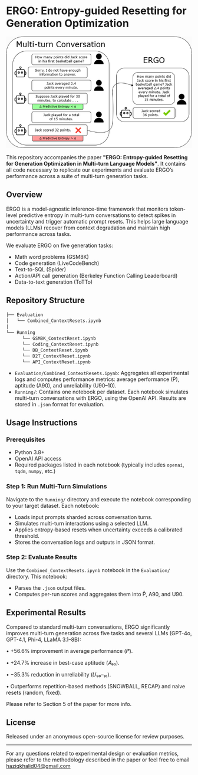 # ERGO: Entropy-guided Resetting for Generation Optimization

<p align="center">
  <img src="READMEimg/Representative_Diagram.png" alt="ERGO Diagram" width="600"/>
</p>

This repository accompanies the paper **"ERGO: Entropy-guided Resetting for Generation Optimization in Multi-turn Language Models"**. It contains all code necessary to replicate our experiments and evaluate ERGO’s performance across a suite of multi-turn generation tasks.

## Overview

ERGO is a model-agnostic inference-time framework that monitors token-level predictive entropy in multi-turn conversations to detect spikes in uncertainty and trigger automatic prompt resets. This helps large language models (LLMs) recover from context degradation and maintain high performance across tasks.

We evaluate ERGO on five generation tasks:
- Math word problems (GSM8K)
- Code generation (LiveCodeBench)
- Text-to-SQL (Spider)
- Action/API call generation (Berkeley Function Calling Leaderboard)
- Data-to-text generation (ToTTo)

## Repository Structure

```
├── Evaluation
│   └── Combined_ContextResets.ipynb
|
└── Running
      └── GSM8K_ContextReset.ipynb
      └── Coding_ContextReset.ipynb
      └── DB_ContextReset.ipynb
      └── D2T_ContextReset.ipynb
      └── API_ContextReset.ipynb

````

- `Evaluation/Combined_ContextResets.ipynb`: Aggregates all experimental logs and computes performance metrics: average performance (P̄), aptitude (A90), and unreliability (U90–10).
- `Running/`: Contains one notebook per dataset. Each notebook simulates multi-turn conversations with ERGO, using the OpenAI API. Results are stored in `.json` format for evaluation.

## Usage Instructions

### Prerequisites
- Python 3.8+
- OpenAI API access
- Required packages listed in each notebook (typically includes `openai`, `tqdm`, `numpy`, etc.)

### Step 1: Run Multi-Turn Simulations

Navigate to the `Running/` directory and execute the notebook corresponding to your target dataset. Each notebook:
- Loads input prompts sharded across conversation turns.
- Simulates multi-turn interactions using a selected LLM.
- Applies entropy-based resets when uncertainty exceeds a calibrated threshold.
- Stores the conversation logs and outputs in JSON format.

### Step 2: Evaluate Results

Use the `Combined_ContextResets.ipynb` notebook in the `Evaluation/` directory. This notebook:

* Parses the `.json` output files.
* Computes per-run scores and aggregates them into P̄, A90, and U90.

## Experimental Results

Compared to standard multi-turn conversations, ERGO significantly improves multi-turn generation across five tasks and several LLMs (GPT-4o, GPT-4.1, Phi-4, LLaMA 3.1–8B):

• +56.6% improvement in average performance (𝑃̄).

• +24.7% increase in best-case aptitude (𝐴₉₀).

• −35.3% reduction in unreliability (𝑈₉₀–₁₀).

• Outperforms repetition-based methods (SNOWBALL, RECAP) and naive resets (random, fixed).

Please refer to Section 5 of the paper for more info.

## License

Released under an anonymous open-source license for review purposes.

---

For any questions related to experimental design or evaluation metrics, please refer to the methodology described in the paper or feel free to email haziqkhalid04@gmail.com
